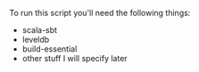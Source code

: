 To run this script you'll need the following things:

- scala-sbt
- leveldb
- build-essential
- other stuff I will specify later
